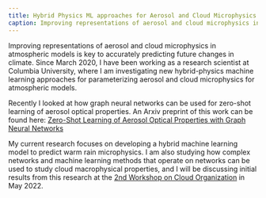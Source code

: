 ```yaml
---
title: Hybrid Physics ML approaches for Aerosol and Cloud Microphysics
caption: Improving representations of aerosol and cloud microphysics in atmospheric models is key to accurately predicting future changes in climate.
---
```

Improving representations of aerosol and cloud microphysics in atmospheric models is key to accurately predicting future changes in climate. Since March 2020, I have been working as a research scientist at Columbia University, where I am investigating new hybrid-physics machine learning approaches for parameterizing aerosol and cloud microphysics for atmospheric models.

Recently I looked at how graph neural networks can be used for zero-shot learning of aerosol optical properties. An Arxiv preprint of this work can be found here:
[Zero-Shot Learning of Aerosol Optical Properties with Graph Neural Networks](https://arxiv.org/abs/2107.10197)

My current research focuses on developing a hybrid machine learning model to predict warm rain microphysics. I am also studying how complex networks and machine learning methods that operate on networks can be used to study cloud macrophysical properties, and I will be discussing initial results from this research at the [2nd Workshop on Cloud Organization](https://indico.nbi.ku.dk/event/1677/) in May 2022.
